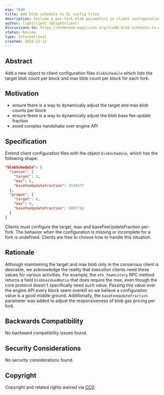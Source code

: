 ```yaml
---
eip: 7840
title: Add blob schedule to EL config files
description: Include a per-fork blob parameters in client configuration files
author: lightclient (@lightclient)
discussions-to: https://ethereum-magicians.org/t/add-blob-schedule-to-execution-client-configuration-files/22182
status: Review
type: Informational
created: 2024-12-12
---
```



## Abstract

Add a new object to client configuration files `blobSchedule` which lists the
target blob count per block and max blob count per block for each fork.

## Motivation

- ensure there is a way to dynamically adjust the target and max blob counts per
  block
- ensure there is a way to dynamically adjust the blob base fee update fraction
- avoid complex handshake over engine API

## Specification

Extend client configuration files with the object `blobSchedule`, which has the
following shape:

```json
"blobSchedule": {
  "cancun": {
    "target": 3,
    "max": 6,
    "baseFeeUpdateFraction": 3338477
  },
  "prague": {
    "target": 6,
    "max": 9,
    "baseFeeUpdateFraction": 5007716
  }
}
```

Clients must configure the target, max and baseFeeUpdateFraction per-fork. The behavior
when the configuration is missing or incomplete for a fork is undefined. Clients
are free to choose how to handle this situation.

## Rationale

Although maintaining the target and max blob only in the consensus client is
desirable, we acknowledge the reality that execution clients need these values
for various activities. For example, the `eth_feeHistory` RPC method returns a
field `blobGasUsedRatio` that does require the max, even though the core
protocol doesn't specifically need such value. Passing this value over the
engine API every block seem overkill so we believe a configuration value is a
good middle ground. Additionally, the `baseFeeUpdateFraction` parameter was added to adjust the responsiveness of blob gas pricing per fork.

## Backwards Compatibility

No backward compatibility issues found.

## Security Considerations

No security considerations found.

## Copyright

Copyright and related rights waived via [CC0](../LICENSE.md).
